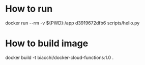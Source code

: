 # How to run
docker run --rm -v ${PWD}:/app d3919672dfb6  scripts/hello.py

# How to build image
docker build -t biacchi/docker-cloud-functions:1.0 .